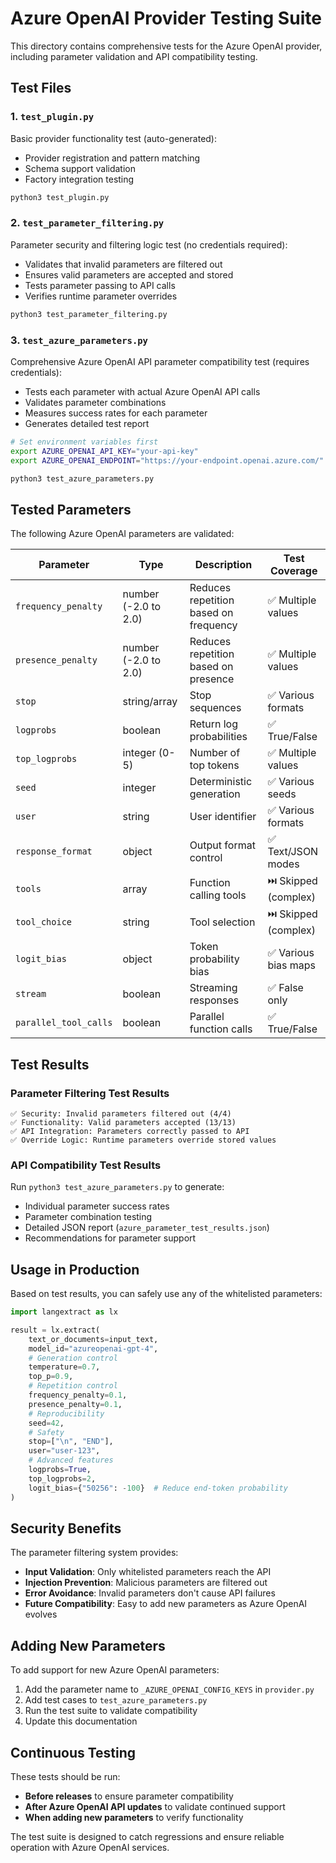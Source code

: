 # Azure OpenAI Provider Testing Suite

This directory contains comprehensive tests for the Azure OpenAI provider, including parameter validation and API compatibility testing.

## Test Files

### 1. `test_plugin.py` 
Basic provider functionality test (auto-generated):
- Provider registration and pattern matching
- Schema support validation  
- Factory integration testing

```bash
python3 test_plugin.py
```

### 2. `test_parameter_filtering.py`
Parameter security and filtering logic test (no credentials required):
- Validates that invalid parameters are filtered out
- Ensures valid parameters are accepted and stored
- Tests parameter passing to API calls
- Verifies runtime parameter overrides

```bash
python3 test_parameter_filtering.py
```

### 3. `test_azure_parameters.py` 
Comprehensive Azure OpenAI API parameter compatibility test (requires credentials):
- Tests each parameter with actual Azure OpenAI API calls
- Validates parameter combinations
- Measures success rates for each parameter
- Generates detailed test report

```bash
# Set environment variables first
export AZURE_OPENAI_API_KEY="your-api-key"
export AZURE_OPENAI_ENDPOINT="https://your-endpoint.openai.azure.com/"

python3 test_azure_parameters.py
```

## Tested Parameters

The following Azure OpenAI parameters are validated:

| Parameter | Type | Description | Test Coverage |
|-----------|------|-------------|---------------|
| `frequency_penalty` | number (-2.0 to 2.0) | Reduces repetition based on frequency | ✅ Multiple values |
| `presence_penalty` | number (-2.0 to 2.0) | Reduces repetition based on presence | ✅ Multiple values |
| `stop` | string/array | Stop sequences | ✅ Various formats |
| `logprobs` | boolean | Return log probabilities | ✅ True/False |
| `top_logprobs` | integer (0-5) | Number of top tokens | ✅ Multiple values |
| `seed` | integer | Deterministic generation | ✅ Various seeds |
| `user` | string | User identifier | ✅ Various formats |
| `response_format` | object | Output format control | ✅ Text/JSON modes |
| `tools` | array | Function calling tools | ⏭️ Skipped (complex) |
| `tool_choice` | string | Tool selection | ⏭️ Skipped (complex) |
| `logit_bias` | object | Token probability bias | ✅ Various bias maps |
| `stream` | boolean | Streaming responses | ✅ False only |
| `parallel_tool_calls` | boolean | Parallel function calls | ✅ True/False |

## Test Results

### Parameter Filtering Test Results
```
✅ Security: Invalid parameters filtered out (4/4)
✅ Functionality: Valid parameters accepted (13/13) 
✅ API Integration: Parameters correctly passed to API
✅ Override Logic: Runtime parameters override stored values
```

### API Compatibility Test Results
Run `python3 test_azure_parameters.py` to generate:
- Individual parameter success rates
- Parameter combination testing
- Detailed JSON report (`azure_parameter_test_results.json`)
- Recommendations for parameter support

## Usage in Production

Based on test results, you can safely use any of the whitelisted parameters:

```python
import langextract as lx

result = lx.extract(
    text_or_documents=input_text,
    model_id="azureopenai-gpt-4",
    # Generation control
    temperature=0.7,
    top_p=0.9,
    # Repetition control  
    frequency_penalty=0.1,
    presence_penalty=0.1,
    # Reproducibility
    seed=42,
    # Safety
    stop=["\n", "END"],
    user="user-123",
    # Advanced features
    logprobs=True,
    top_logprobs=2,
    logit_bias={"50256": -100}  # Reduce end-token probability
)
```

## Security Benefits

The parameter filtering system provides:
- **Input Validation**: Only whitelisted parameters reach the API
- **Injection Prevention**: Malicious parameters are filtered out
- **Error Avoidance**: Invalid parameters don't cause API failures  
- **Future Compatibility**: Easy to add new parameters as Azure OpenAI evolves

## Adding New Parameters

To add support for new Azure OpenAI parameters:

1. Add the parameter name to `_AZURE_OPENAI_CONFIG_KEYS` in `provider.py`
2. Add test cases to `test_azure_parameters.py`
3. Run the test suite to validate compatibility
4. Update this documentation

## Continuous Testing

These tests should be run:
- **Before releases** to ensure parameter compatibility
- **After Azure OpenAI API updates** to validate continued support
- **When adding new parameters** to verify functionality

The test suite is designed to catch regressions and ensure reliable operation with Azure OpenAI services.